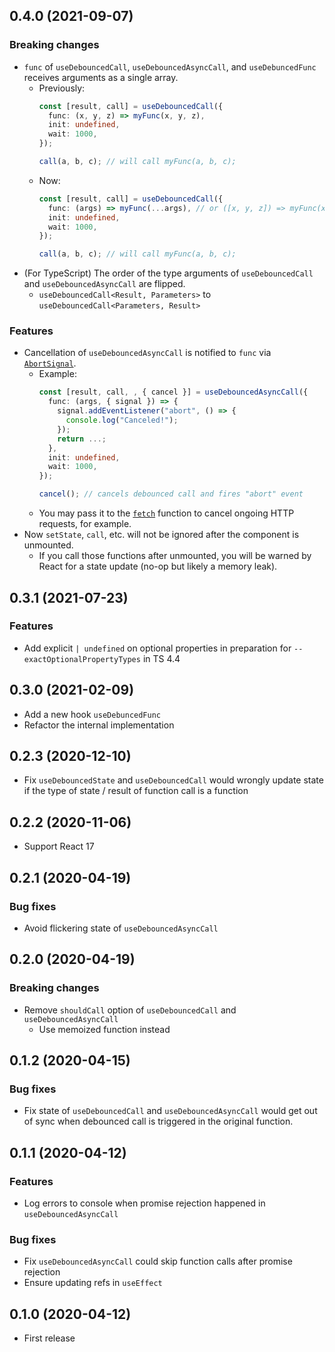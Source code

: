## 0.4.0 (2021-09-07)
### Breaking changes
- `func` of `useDebouncedCall`, `useDebouncedAsyncCall`, and `useDebuncedFunc` receives arguments as a single array.
  - Previously:
    ``` ts
    const [result, call] = useDebouncedCall({
      func: (x, y, z) => myFunc(x, y, z),
      init: undefined,
      wait: 1000,
    });

    call(a, b, c); // will call myFunc(a, b, c);
    ```
  - Now:
    ``` ts
    const [result, call] = useDebouncedCall({
      func: (args) => myFunc(...args), // or ([x, y, z]) => myFunc(x, y, z)
      init: undefined,
      wait: 1000,
    });

    call(a, b, c); // will call myFunc(a, b, c);
    ```
- (For TypeScript) The order of the type arguments of `useDebouncedCall` and `useDebouncedAsyncCall` are flipped.
  - `useDebouncedCall<Result, Parameters>` to `useDebouncedCall<Parameters, Result>`

### Features
- Cancellation of `useDebouncedAsyncCall` is notified to `func` via [`AbortSignal`](https://developer.mozilla.org/en-US/docs/Web/API/AbortSignal).
  - Example:
    ``` ts
    const [result, call, , { cancel }] = useDebouncedAsyncCall({
      func: (args, { signal }) => {
        signal.addEventListener("abort", () => {
          console.log("Canceled!");
        });
        return ...;
      },
      init: undefined,
      wait: 1000,
    });

    cancel(); // cancels debounced call and fires "abort" event
    ```
  - You may pass it to the [`fetch`](https://developer.mozilla.org/en-US/docs/Web/API/fetch) function to cancel ongoing HTTP requests, for example.
- Now `setState`, `call`, etc. will not be ignored after the component is unmounted.
  - If you call those functions after unmounted, you will be warned by React for a state update (no-op but likely a memory leak).

## 0.3.1 (2021-07-23)
### Features
- Add explicit `| undefined` on optional properties in preparation for `--exactOptionalPropertyTypes` in TS 4.4

## 0.3.0 (2021-02-09)
- Add a new hook `useDebuncedFunc`
- Refactor the internal implementation

## 0.2.3 (2020-12-10)
- Fix `useDebouncedState` and `useDebouncedCall` would wrongly update state if the type of state / result of function call is a function

## 0.2.2 (2020-11-06)
- Support React 17

## 0.2.1 (2020-04-19)
### Bug fixes
- Avoid flickering state of `useDebouncedAsyncCall`

## 0.2.0 (2020-04-19)
### Breaking changes
- Remove `shouldCall` option of `useDebouncedCall` and `useDebouncedAsyncCall`
  - Use memoized function instead

## 0.1.2 (2020-04-15)
### Bug fixes
- Fix state of `useDebouncedCall` and `useDebouncedAsyncCall` would get out of sync when debounced call is triggered in the original function.

## 0.1.1 (2020-04-12)
### Features
- Log errors to console when promise rejection happened in `useDebouncedAsyncCall`

### Bug fixes
- Fix `useDebouncedAsyncCall` could skip function calls after promise rejection
- Ensure updating refs in `useEffect`

## 0.1.0 (2020-04-12)
- First release
